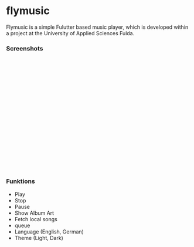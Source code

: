 # flymusic

Flymusic is a simple Fulutter based music player, which is developed within a project at the University of Applied Sciences Fulda.

### Screenshots
<img scr="001.jpg" height="300em" /> <img scr="002.jpg" height="300em" /> <img scr="003.jpg" height="300em" /> <img scr="004.jpg" height="300em" />


### Funktions
- Play
- Stop
- Pause
- Show Album Art
- Fetch local songs
- queue
- Language (English, German)
- Theme (Light, Dark)
